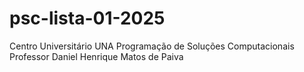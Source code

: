 # psc-lista-01-2025

Centro Universitário UNA 
Programação de Soluções Computacionais  
Professor Daniel Henrique Matos de Paiva
